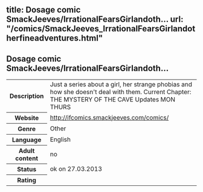 title: Dosage comic SmackJeeves/IrrationalFearsGirlandoth...
url: "/comics/SmackJeeves_IrrationalFearsGirlandotherfineadventures.html"
---
Dosage comic SmackJeeves/IrrationalFearsGirlandoth...
-----------------------------------------

<table class="comicinfo">
<tr>
<th>Description</th><td>Just a series about a girl, her strange phobias and how she doesn't deal with them. Current Chapter: THE MYSTERY OF THE CAVE Updates MON THURS</td>
</tr>
<tr>
<th>Website</th><td><a href="http://ifcomics.smackjeeves.com/comics/">http://ifcomics.smackjeeves.com/comics/</a></td>
</tr>
<tr>
<th>Genre</th><td>Other</td>
</tr>
<tr>
<th>Language</th><td>English</td>
</tr>
<tr>
<th>Adult content</th><td>no</td>
</tr>
<tr>
<th>Status</th><td>ok on 27.03.2013</td>
</tr>
<tr>
<th>Rating</th><td><div class="g-plusone" data-size="standard" data-annotation="bubble"
 data-href="http://ifcomics.smackjeeves.com/comics/"></div></td>
</tr>
</table>
<script type="text/javascript">
  (function() {
    var po = document.createElement('script'); po.type = 'text/javascript'; po.async = true;
    po.src = 'https://apis.google.com/js/plusone.js';
    var s = document.getElementsByTagName('script')[0]; s.parentNode.insertBefore(po, s);
  })();
</script>
